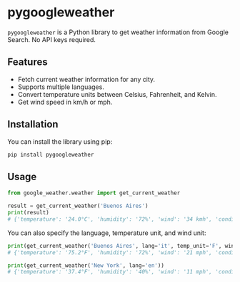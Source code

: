# pygoogleweather

`pygoogleweather` is a Python library to get weather information from Google Search. No API keys required.

## Features

- Fetch current weather information for any city.
- Supports multiple languages.
- Convert temperature units between Celsius, Fahrenheit, and Kelvin.
- Get wind speed in km/h or mph.

## Installation

You can install the library using pip:

```bash
pip install pygoogleweather
```

## Usage
```python
from google_weather.weather import get_current_weather

result = get_current_weather('Buenos Aires')
print(result)
# {'temperature': '24.0°C', 'humidity': '72%', 'wind': '34 kmh', 'condition': 'Mayormente soleado', 'location': 'Buenos Aires, Cdad. Autónoma de Buenos Aires'}
```

You can also specify the language, temperature unit, and wind unit:

```python
print(get_current_weather('Buenos Aires', lang='it', temp_unit='F', wind_unit='mph'))
# {'temperature': '75.2°F', 'humidity': '72%', 'wind': '21 mph', 'condition': 'Per lo più soleggiato', 'location': 'Buenos Aires, Città Autonoma di Buenos Aires'}

print(get_current_weather('New York', lang='en'))
# {'temperature': '37.4°F', 'humidity': '40%', 'wind': '11 mph', 'condition': 'Mostly Cloudy', 'location': 'New York, NY'}
```

